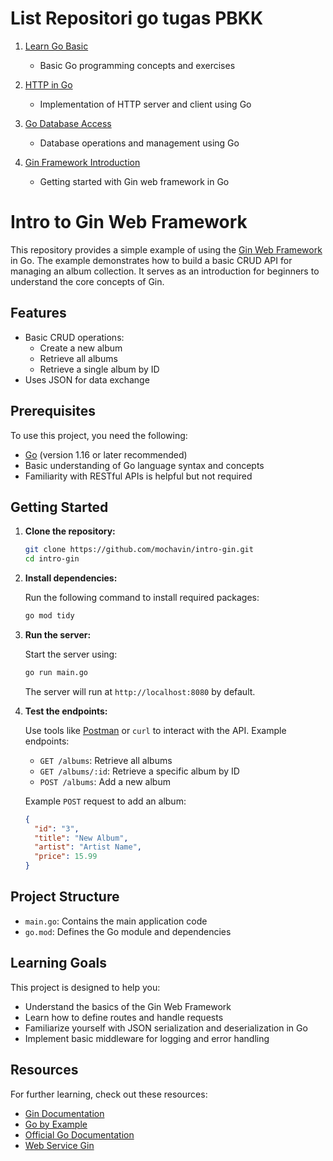 # List Repositori go tugas PBKK

1. [Learn Go Basic](https://github.com/mochavin/pbkk-belajar-go)
   - Basic Go programming concepts and exercises

2. [HTTP in Go](https://github.com/mochavin/http-go)
   - Implementation of HTTP server and client using Go

3. [Go Database Access](https://github.com/mochavin/go-database-access)
   - Database operations and management using Go

4. [Gin Framework Introduction](https://github.com/mochavin/intro-gin)
   - Getting started with Gin web framework in Go

# Intro to Gin Web Framework

This repository provides a simple example of using the [Gin Web Framework](https://gin-gonic.com/) in Go. The example demonstrates how to build a basic CRUD API for managing an album collection. It serves as an introduction for beginners to understand the core concepts of Gin.

## Features

- Basic CRUD operations:
  - Create a new album
  - Retrieve all albums
  - Retrieve a single album by ID
- Uses JSON for data exchange

## Prerequisites

To use this project, you need the following:

- [Go](https://golang.org/dl/) (version 1.16 or later recommended)
- Basic understanding of Go language syntax and concepts
- Familiarity with RESTful APIs is helpful but not required

## Getting Started

1. **Clone the repository:**

   ```bash
   git clone https://github.com/mochavin/intro-gin.git
   cd intro-gin
   ```

2. **Install dependencies:**

   Run the following command to install required packages:
   ```bash
   go mod tidy
   ```

3. **Run the server:**

   Start the server using:
   ```bash
   go run main.go
   ```

   The server will run at `http://localhost:8080` by default.

4. **Test the endpoints:**

   Use tools like [Postman](https://www.postman.com/) or `curl` to interact with the API. Example endpoints:

   - `GET /albums`: Retrieve all albums
   - `GET /albums/:id`: Retrieve a specific album by ID
   - `POST /albums`: Add a new album

   Example `POST` request to add an album:
   ```json
   {
     "id": "3",
     "title": "New Album",
     "artist": "Artist Name",
     "price": 15.99
   }
   ```

## Project Structure

- `main.go`: Contains the main application code
- `go.mod`: Defines the Go module and dependencies

## Learning Goals

This project is designed to help you:

- Understand the basics of the Gin Web Framework
- Learn how to define routes and handle requests
- Familiarize yourself with JSON serialization and deserialization in Go
- Implement basic middleware for logging and error handling

## Resources

For further learning, check out these resources:

- [Gin Documentation](https://github.com/gin-gonic/gin)
- [Go by Example](https://gobyexample.com/)
- [Official Go Documentation](https://golang.org/doc/)
- [Web Service Gin](https://go.dev/doc/tutorial/web-service-gin)